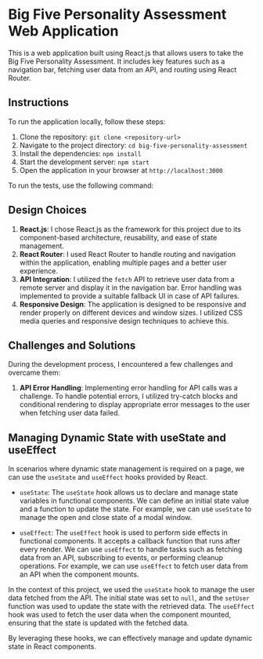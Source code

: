 # Big Five Personality Assessment Web Application

This is a web application built using React.js that allows users to take the Big Five Personality Assessment. It includes key features such as a navigation bar, fetching user data from an API, and routing using React Router.

## Instructions

To run the application locally, follow these steps:

1. Clone the repository: `git clone <repository-url>`
2. Navigate to the project directory: `cd big-five-personality-assessment`
3. Install the dependencies: `npm install`
4. Start the development server: `npm start`
5. Open the application in your browser at `http://localhost:3000`

To run the tests, use the following command:

## Design Choices

1. **React.js**: I chose React.js as the framework for this project due to its component-based architecture, reusability, and ease of state management.
2. **React Router**: I used React Router to handle routing and navigation within the application, enabling multiple pages and a better user experience.
3. **API Integration**: I utilized the `fetch` API to retrieve user data from a remote server and display it in the navigation bar. Error handling was implemented to provide a suitable fallback UI in case of API failures.
4. **Responsive Design**: The application is designed to be responsive and render properly on different devices and window sizes. I utilized CSS media queries and responsive design techniques to achieve this.

## Challenges and Solutions

During the development process, I encountered a few challenges and overcame them:

1. **API Error Handling**: Implementing error handling for API calls was a challenge. To handle potential errors, I utilized try-catch blocks and conditional rendering to display appropriate error messages to the user when fetching user data failed.

## Managing Dynamic State with useState and useEffect

In scenarios where dynamic state management is required on a page, we can use the `useState` and `useEffect` hooks provided by React.

- `useState`: The `useState` hook allows us to declare and manage state variables in functional components. We can define an initial state value and a function to update the state. For example, we can use `useState` to manage the open and close state of a modal window.

- `useEffect`: The `useEffect` hook is used to perform side effects in functional components. It accepts a callback function that runs after every render. We can use `useEffect` to handle tasks such as fetching data from an API, subscribing to events, or performing cleanup operations. For example, we can use `useEffect` to fetch user data from an API when the component mounts.

In the context of this project, we used the `useState` hook to manage the user data fetched from the API. The initial state was set to `null`, and the `setUser` function was used to update the state with the retrieved data. The `useEffect` hook was used to fetch the user data when the component mounted, ensuring that the state is updated with the fetched data.

By leveraging these hooks, we can effectively manage and update dynamic state in React components.
